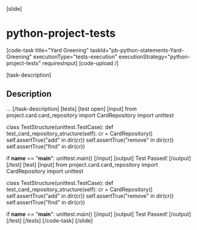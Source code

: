 [slide]
# python-project-tests

[code-task title="Yard Greening" taskId="pb-python-statements-Yard-Greening" executionType="tests-execution" executionStrategy="python-project-tests" requiresInput]
[code-upload /]

[task-description]
## Description

... 
[/task-description]
[tests]
[test open]
[input]
from project.card.card_repository import CardRepository
import unittest

class TestStructure(unittest.TestCase):
    def test_card_repository_structure(self):
        cr = CardRepository()
        self.assertTrue("add" in dir(cr))
        self.assertTrue("remove" in dir(cr))
        self.assertTrue("find" in dir(cr))   

if __name__ == "__main__":
    unittest.main()
[/input]
[output]
Test Passed!
[/output]
[/test]
[test]
[input]
from project.card.card_repository import CardRepository
import unittest

class TestStructure(unittest.TestCase):
    def test_card_repository_structure(self):
        cr = CardRepository()
        self.assertTrue("add" in dir(cr))
        self.assertTrue("remove" in dir(cr))
        self.assertTrue("find" in dir(cr))

if __name__ == "__main__":
    unittest.main()
[/input]
[output]
Test Passed!
[/output]
[/test]
[/tests]
[/code-task]
[/slide]


